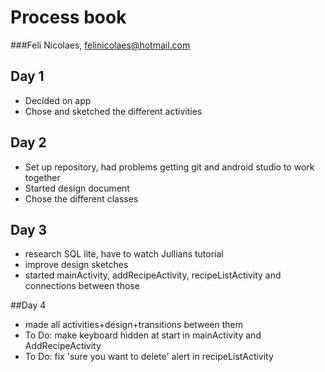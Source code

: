 # Process book
###Feli Nicolaes, felinicolaes@hotmail.com

## Day 1
- Decided on app
- Chose and sketched the different activities

## Day 2
- Set up repository, had problems getting git and android studio to work together
- Started design document
- Chose the different classes

## Day 3
- research SQL lite, have to watch Jullians tutorial
- improve design sketches
- started mainActivity, addRecipeActivity, recipeListActivity and connections between those

##Day 4
- made all activities+design+transitions between them
- To Do: make keyboard hidden at start in mainActivity and AddRecipeActivity
- To Do: fix 'sure you want to delete' alert in recipeListActivity